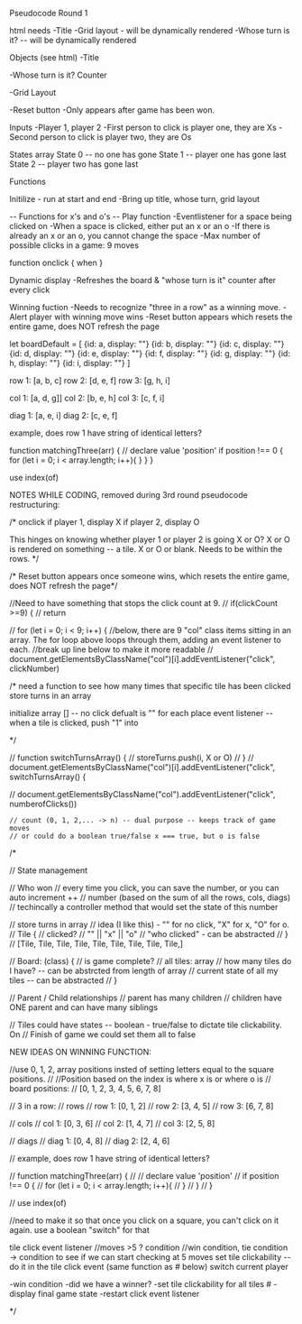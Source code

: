 Pseudocode Round 1 

html needs
-Title
-Grid layout - will be dynamically rendered
-Whose turn is it? -- will be dynamically rendered

Objects (see html)
-Title 

-Whose turn is it? Counter

-Grid Layout 

-Reset button
    -Only appears after game has been won.

Inputs
-Player 1, player 2
-First person to click is player one, they are Xs
-Second person to click is player two, they are Os

States array
State 0 -- no one has gone
State 1 -- player one has gone last 
State 2 --  player two has gone last

Functions

Initilize - run at start and end 
-Bring up title, whose turn, grid layout

-- Functions for x's and o's -- 
Play function
-Eventlistener for a space being clicked on
-When a space is clicked, either put an x or an o
-If there is already an x or an o, you cannot change the space
-Max number of possible clicks in a game: 9 moves

function onclick {
    when 
}

Dynamic display 
-Refreshes the board & "whose turn is it" counter after every click

Winning fuction
-Needs to recognize "three in a row" as a winning move. 
-Alert player with winning move wins
-Reset button appears which resets the entire game, does NOT refresh the page

let boardDefault = [
    {id: a, display: ""}
    {id: b, display: ""}
    {id: c, display: ""}
    {id: d, display: ""}
    {id: e, display: ""}
    {id: f, display: ""}
    {id: g, display: ""}
    {id: h, display: ""}
    {id: i, display: ""}
]

row 1: [a, b, c]
row 2: [d, e, f]
row 3: [g, h, i]

col 1: [a, d, g]]
col 2: [b, e, h]
col 3: [c, f, i]

diag 1: [a, e, i]
diag 2: [c, e, f]

example, does row 1 have string of identical letters? 



function matchingThree(arr) {
    // declare value 'position'
    if position !== 0 {
    for (let i = 0; i < array.length; i++){
    }
}
}

use index(of)


NOTES WHILE CODING, removed during 3rd round pseudocode restructuring: 

/*
onclick
if player 1, display X
if player 2, display O

This hinges on knowing whether player 1 or player 2 is going
X or O? X or O is rendered on something --
a tile. X or O or blank. Needs to be within the rows.    */

/* Reset button appears once someone wins, which resets the entire game, does
NOT refresh the page*/

//Need to have something that stops the click count at 9. 
// if(clickCount >=9) {
//     return

// for (let i = 0; i < 9; i++) {
    //below, there are 9 "col" class items sitting in an array. The for loop above loops through them, adding an event listener to each. 
    //break up line below to make it more readable 
    // document.getElementsByClassName("col")[i].addEventListener("click", clickNumber)

/* need a function to see how many times that specific tile has been clicked 
store turns in an array
 
initialize  array [] -- no click defualt is "" for each place 
event listener -- when a tile is clicked, push "1" into 
 
*/

// function switchTurnsArray() {
//  storeTurns.push(i, X or O)
// }
// document.getElementsByClassName("col")[i].addEventListener("click", switchTurnsArray() {

// document.getElementsByClassName("col").addEventListener("click", numberofClicks())

    // count (0, 1, 2,... -> n) -- dual purpose -- keeps track of game moves
    // or could do a boolean true/false x === true, but o is false 
/*


// State management

// Who won
// every time you click, you can save the number, or  you can auto increment ++
//     number (based on the sum of all the rows, cols, diags)
//     techincally a controller method that would set the state of this number

//     store turns in array
//     idea (I like this) - "" for no click, "X" for x, "O" for o.
//     Tile {
//         clicked?
//         "" || "x" || "o"
//         "who clicked" - can be abstracted
//     }
//     [Tile, Tile, Tile, Tile, Tile, Tile, Tile, Tile, Tile,]

//     Board: (class) {
//         is game complete?
//         all tiles: array
//         how many tiles do I have? -- can be abstrcted from length of array
//         current state of all my tiles -- can be abstracted
//     }

// Parent / Child relationships
// parent has many children
// children have ONE parent and can have many siblings

// Tiles could have states -- boolean - true/false to dictate tile clickability. On
// Finish of game we could set them all to false


NEW IDEAS ON WINNING FUNCTION:

//use 0, 1, 2, array positions insted of setting letters equal to the square positions. 
// //Position based on the index is where x is or where o is 
// board positions: 
// [0, 1, 2, 3, 4, 5, 6, 7, 8]

// 3 in a row: 
// rows
// row 1: [0, 1, 2]
// row 2: [3, 4, 5]
// row 3: [6, 7, 8]

// cols
// col 1: [0, 3, 6]
// col 2: [1, 4, 7]
// col 3: [2, 5, 8]

// diags
// diag 1: [0, 4, 8]
// diag 2: [2, 4, 6]

// example, does row 1 have string of identical letters? 

// function matchingThree(arr) {
//     // declare value 'position'
//     if position !== 0 {
//     for (let i = 0; i < array.length; i++){
//     }
// }
// }

// use index(of)

//need to make it so that once you click on a square, you can't click on it again. use a boolean "switch" for that


tile click event listener
    //moves >5 ? condition
    //win condition, tie condition  
    -> condition to see if we can start checking at 5 moves
    set tile clickability -- do it in the tile click event (same function as # below)
    switch current player

-win condition
    -did we have a winner?
    -set tile clickability for all tiles #
    -display final game state
    -restart click event listener

*/